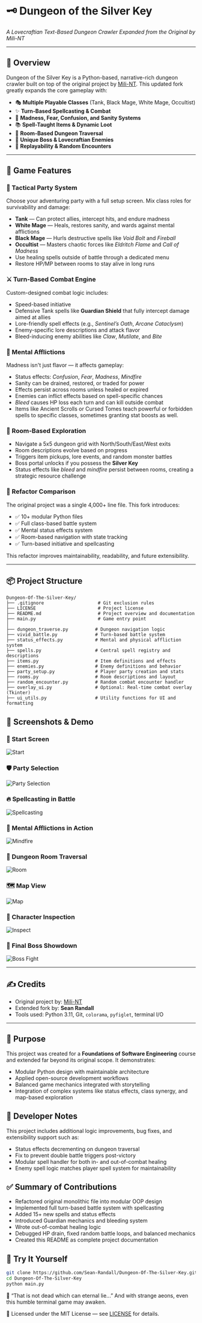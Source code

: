 # 🗝️ Dungeon of the Silver Key

*A Lovecraftian Text-Based Dungeon Crawler Expanded from the Original by Mili-NT*

---

## 📖 Overview

Dungeon of the Silver Key is a Python-based, narrative-rich dungeon crawler built on top of the original project by [Mili-NT](https://github.com/Mili-NT/Dungeon-Of-The-Silver-Key). This updated fork greatly expands the core gameplay with:

- 🎭 **Multiple Playable Classes** (Tank, Black Mage, White Mage, Occultist)  
- ✨ **Turn-Based Spellcasting & Combat**  
- 🧠 **Madness, Fear, Confusion, and Sanity Systems**  
- 📚 **Spell-Taught Items & Dynamic Loot**  
- 📍 **Room-Based Dungeon Traversal**  
- 👹 **Unique Boss & Lovecraftian Enemies**  
- 🔄 **Replayability & Random Encounters**

---

## 🧩 Game Features

### 🎲 Tactical Party System
Choose your adventuring party with a full setup screen. Mix class roles for survivability and damage:
- **Tank** — Can protect allies, intercept hits, and endure madness  
- **White Mage** — Heals, restores sanity, and wards against mental afflictions  
- **Black Mage** — Hurls destructive spells like *Void Bolt* and *Fireball*  
- **Occultist** — Masters chaotic forces like *Eldritch Flame* and *Call of Madness*
- Use healing spells outside of battle through a dedicated menu
- Restore HP/MP between rooms to stay alive in long runs

### ⚔️ Turn-Based Combat Engine
Custom-designed combat logic includes:
- Speed-based initiative  
- Defensive Tank spells like **Guardian Shield** that fully intercept damage aimed at allies
- Lore-friendly spell effects (e.g., *Sentinel’s Oath*, *Arcane Cataclysm*)  
- Enemy-specific lore descriptions and attack flavor
- Bleed-inducing enemy abilities like *Claw*, *Mutilate*, and *Bite*

### 🧠 Mental Afflictions
Madness isn't just flavor — it affects gameplay:
- Status effects: *Confusion*, *Fear*, *Madness*, *Mindfire*  
- Sanity can be drained, restored, or traded for power  
- Effects persist across rooms unless healed or expired  
- Enemies can inflict effects based on spell-specific chances  
- *Bleed* causes HP loss each turn and can kill outside combat  
- Items like Ancient Scrolls or Cursed Tomes teach powerful or forbidden spells to specific classes, sometimes granting stat boosts as well.

### 🧭 Room-Based Exploration
- Navigate a 5x5 dungeon grid with North/South/East/West exits  
- Room descriptions evolve based on progress  
- Triggers item pickups, lore events, and random monster battles  
- Boss portal unlocks if you possess the **Silver Key**
- Status effects like *bleed* and *mindfire* persist between rooms, creating a strategic resource challenge

### 🔄 Refactor Comparison

The original project was a single 4,000+ line file. This fork introduces:

- ✅ 10+ modular Python files  
- ✅ Full class-based battle system  
- ✅ Mental status effects system  
- ✅ Room-based navigation with state tracking  
- ✅ Turn-based initiative and spellcasting  

This refactor improves maintainability, readability, and future extensibility.


---

## 📦 Project Structure

```plaintext
Dungeon-Of-The-Silver-Key/
├── .gitignore                    # Git exclusion rules
├── LICENSE                       # Project license
├── README.md                     # Project overview and documentation
├── main.py                       # Game entry point
│
├── dungeon_traverse.py          # Dungeon navigation logic
├── vivid_battle.py              # Turn-based battle system
├── status_effects.py            # Mental and physical affliction system
├── spells.py                    # Central spell registry and descriptions
├── items.py                     # Item definitions and effects
├── enemies.py                   # Enemy definitions and behavior
├── party_setup.py               # Player party creation and stats
├── rooms.py                     # Room descriptions and layout
├── random_encounter.py          # Random combat encounter handler
├── overlay_ui.py                # Optional: Real-time combat overlay (Tkinter)
├── ui_utils.py                  # Utility functions for UI and formatting
```

## 📸 Screenshots & Demo

### 🧵 Start Screen  
![Start](screenshots/start_screen.png)

### 🛡️ Party Selection  
![Party Selection](screenshots/party_select.png)

### 🔥 Spellcasting in Battle  
![Spellcasting](screenshots/spellcasting.png)

### 🧠 Mental Afflictions in Action  
![Mindfire](screenshots/mental_afflictions.png)

### 🧭 Dungeon Room Traversal  
![Room](screenshots/room_traversal.png)

### 🗺️ Map View  
![Map](screenshots/map_view.png)

### 👤 Character Inspection  
![Inspect](screenshots/inspect_character.png)

### 👹 Final Boss Showdown  
![Boss Fight](screenshots/boss_fight.png)

---

## ✍️ Credits

- Original project by: [Mili-NT](https://github.com/Mili-NT/Dungeon-Of-The-Silver-Key)  
- Extended fork by: **Sean Randall**  
- Tools used: Python 3.11, Git, `colorama`, `pyfiglet`, terminal I/O


---

## 🎯 Purpose

This project was created for a **Foundations of Software Engineering** course and extended far beyond its original scope. It demonstrates:

- Modular Python design with maintainable architecture
- Applied open-source development workflows
- Balanced game mechanics integrated with storytelling
- Integration of complex systems like status effects, class synergy, and map-based exploration

## 🧪 Developer Notes

This project includes additional logic improvements, bug fixes, and extensibility support such as:
- Status effects decrementing on dungeon traversal
- Fix to prevent double battle triggers post-victory
- Modular spell handler for both in- and out-of-combat healing
- Enemy spell logic matches player spell system for maintainability

## ✅ Summary of Contributions

- Refactored original monolithic file into modular OOP design  
- Implemented full turn-based battle system with spellcasting  
- Added 15+ new spells and status effects  
- Introduced Guardian mechanics and bleeding system  
- Wrote out-of-combat healing logic  
- Debugged HP drain, fixed random battle loops, and balanced mechanics  
- Created this README as complete project documentation  

## 🚀 Try It Yourself

```bash
git clone https://github.com/Sean-Randall/Dungeon-Of-The-Silver-Key.git
cd Dungeon-Of-The-Silver-Key
python main.py
```

🧠 “That is not dead which can eternal lie...”
And with strange aeons, even this humble terminal game may awaken.

📄 Licensed under the MIT License — see [LICENSE](LICENSE) for details.
